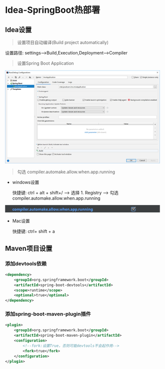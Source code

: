 # Idea-SpringBoot热部署

## Idea设置



> 设置项目自动编译(Build project automatically)

设置路径:  settings-->Build,Execution,Deployment-->Compiler



> 设置Spring Boot Application

![Spring Boot项目设置](https://raw.githubusercontent.com/King-Pan/javanote/master/Idea/images/application-cfg.png)



> 勾选 compiler.automake.allow.when.app.running

* windows设置

  快捷键: ctrl + alt + shift+/   --> 选择 1. Registry    --> 勾选 compiler.automake.allow.when.app.running

![running](https://raw.githubusercontent.com/King-Pan/javanote/master/Idea/images/idea-running.png)

* Mac设置

  快捷键: ctrl+ shift + a  



## Maven项目设置



### 添加devtools依赖

```xml
<dependency>
    <groupId>org.springframework.boot</groupId>
    <artifactId>spring-boot-devtools</artifactId>
    <scope>runtime</scope>
    <optional>true</optional>
</dependency>
```



### 添加spring-boot-maven-plugin插件

```xml
<plugin>
    <groupId>org.springframework.boot</groupId>
    <artifactId>spring-boot-maven-plugin</artifactId>
    <configuration>
        <!--fork:设置True，否则可能devtools不会起作用-->
        <fork>true</fork>
    </configuration>
</plugin>
```



